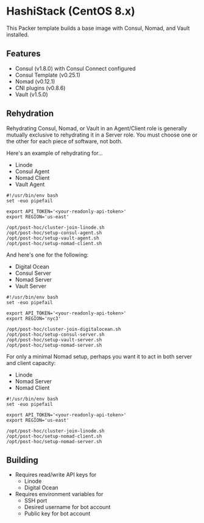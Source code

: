 # HashiStack (CentOS 8.x)

This Packer template builds a base image with Consul, Nomad, and Vault installed.

## Features

- Consul (v1.8.0) with Consul Connect configured
- Consul Template (v0.25.1)
- Nomad (v0.12.1)
- CNI plugins (v0.8.6)
- Vault (v1.5.0)

## Rehydration

Rehydrating Consul, Nomad, or Vault in an Agent/Client role is generally mutually exclusive to rehydrating it in a Server role. You must choose one or the other for each piece of software, not both.

Here's an example of rehydrating for...

- Linode
- Consul Agent
- Nomad Client
- Vault Agent

```
#!/usr/bin/env bash
set -euo pipefail

export API_TOKEN='<your-readonly-api-token>'
export REGION='us-east'

/opt/post-hoc/cluster-join-linode.sh
/opt/post-hoc/setup-consul-agent.sh
/opt/post-hoc/setup-vault-agent.sh
/opt/post-hoc/setup-nomad-client.sh
```

And here's one for the following:

- Digital Ocean
- Consul Server
- Nomad Server
- Vault Server

```
#!/usr/bin/env bash
set -euo pipefail

export API_TOKEN='<your-readonly-api-token>'
export REGION='nyc3'

/opt/post-hoc/cluster-join-digitalocean.sh
/opt/post-hoc/setup-consul-server.sh
/opt/post-hoc/setup-vault-server.sh
/opt/post-hoc/setup-nomad-server.sh
```

For only a minimal Nomad setup, perhaps you want it to act in both server and client capacity:

- Linode
- Nomad Server
- Nomad Client

```
#!/usr/bin/env bash
set -euo pipefail

export API_TOKEN='<your-readonly-api-token>'
export REGION='us-east'

/opt/post-hoc/cluster-join-linode.sh
/opt/post-hoc/setup-nomad-client.sh
/opt/post-hoc/setup-nomad-server.sh
```

## Building

- Requires read/write API keys for
  - Linode
  - Digital Ocean
- Requires environment variables for
  - SSH port
  - Desired username for bot account
  - Public key for bot account
